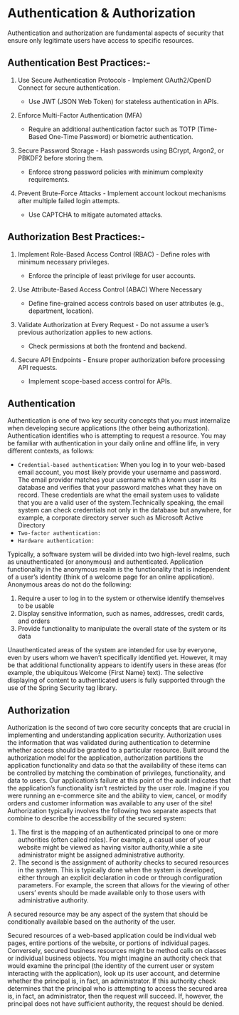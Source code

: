 # Authentication & Authorization

Authentication and authorization are fundamental aspects of security that ensure only legitimate users have access to specific resources.

## Authentication Best Practices:-

1. Use Secure Authentication Protocols - Implement OAuth2/OpenID Connect for secure authentication.
   - Use JWT (JSON Web Token) for stateless authentication in APIs.

2. Enforce Multi-Factor Authentication (MFA)
   - Require an additional authentication factor such as TOTP (Time-Based One-Time Password) or biometric authentication.

3. Secure Password Storage - Hash passwords using BCrypt, Argon2, or PBKDF2 before storing them.
   - Enforce strong password policies with minimum complexity requirements.

4. Prevent Brute-Force Attacks - Implement account lockout mechanisms after multiple failed login attempts.
   - Use CAPTCHA to mitigate automated attacks.

## Authorization Best Practices:-

1. Implement Role-Based Access Control (RBAC) - Define roles with minimum necessary privileges.
   - Enforce the principle of least privilege for user accounts.

2. Use Attribute-Based Access Control (ABAC) Where Necessary
   - Define fine-grained access controls based on user attributes (e.g., department, location).

3. Validate Authorization at Every Request - Do not assume a user’s previous authorization applies to new actions.
   - Check permissions at both the frontend and backend.

4. Secure API Endpoints - Ensure proper authorization before processing API requests.
   - Implement scope-based access control for APIs.

## Authentication

Authentication is one of two key security concepts that you must internalize when developing secure applications (the other being authorization). Authentication identifies who is attempting to request a resource. You may be familiar with authentication in your daily online and offline life, in very different contexts, as follows:

- `Credential-based authentication`: When you log in to your web-based email account, you most likely provide your username and password. The email provider matches your username with a known user in its database and verifies that your password matches what they have on record. These credentials are what the email system uses to validate that you are a valid user of the system.Technically speaking, the email system can check credentials not only in the database but anywhere, for example, a corporate directory server such as Microsoft Active Directory
- `Two-factor authentication:`
- `Hardware authentication:`

Typically, a software system will be divided into two high-level realms, such as unauthenticated (or anonymous) and authenticated.
Application functionality in the anonymous realm is the functionality that is independent of a user’s identity (think of a welcome page for an online application).
Anonymous areas do not do the following:
1. Require a user to log in to the system or otherwise identify themselves to be usable
2. Display sensitive information, such as names, addresses, credit cards, and orders
3. Provide functionality to manipulate the overall state of the system or its data

Unauthenticated areas of the system are intended for use by everyone, even by users whom we haven’t specifically identified yet. However, it may be that additional functionality appears to identify users in these areas (for example, the ubiquitous Welcome {First Name} text). The selective displaying of content to authenticated users is fully supported through the use of the Spring Security tag library.

## Authorization

Authorization is the second of two core security concepts that are crucial in implementing and understanding application security. Authorization uses the information that was validated during authentication to determine whether access should be granted to a particular resource. Built around the authorization model for the application, authorization partitions the application functionality and data so that the availability of these items can be controlled by matching the combination of
privileges, functionality, and data to users. Our application’s failure at this point of the audit indicates that the application’s functionality isn’t restricted by the user role. Imagine if you were running an e-commerce site and the ability to view, cancel, or modify orders and customer information was available to any user of the site!
Authorization typically involves the following two separate aspects that combine to describe the accessibility of the secured system:
1. The first is the mapping of an authenticated principal to one or more authorities (often called roles). For example, a casual user of your website might be viewed as having visitor authority,while a site administrator might be assigned administrative authority.
2. The second is the assignment of authority checks to secured resources in the system. This is typically done when the system is developed, either through an explicit declaration in code or through configuration parameters. For example, the screen that allows for the viewing of other users’ events should be made available only to those users with administrative authority.

A secured resource may be any aspect of the system that should be conditionally available based on the authority of the user.

Secured resources of a web-based application could be individual web pages, entire portions of the website, or portions of individual pages. Conversely, secured business resources might be method calls on classes or individual business objects.
You might imagine an authority check that would examine the principal (the identity of the current user or system interacting with the application), look up its user account, and determine whether the principal is, in fact, an administrator. If this authority check determines that the principal who is attempting to access the secured area is, in fact, an administrator, then the request will succeed. If, however, the principal does not have sufficient authority, the request should be denied.
